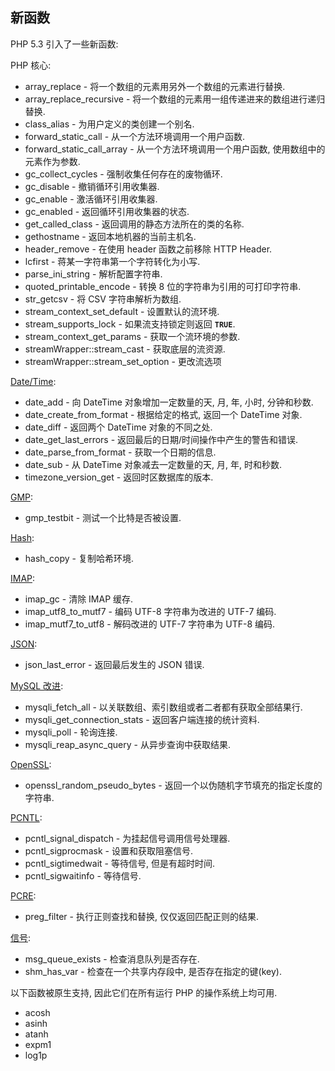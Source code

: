新函数
------

PHP 5.3 引入了一些新函数:

PHP 核心:

-   <span class="simpara"> <span
    class="function">array\_replace</span> -
    将一个数组的元素用另外一个数组的元素进行替换. </span>
-   <span class="simpara"> <span
    class="function">array\_replace\_recursive</span> -
    将一个数组的元素用一组传递进来的数组进行递归替换. </span>
-   <span class="simpara"> <span class="function">class\_alias</span> -
    为用户定义的类创建一个别名. </span>
-   <span class="simpara"> <span
    class="function">forward\_static\_call</span> -
    从一个方法环境调用一个用户函数. </span>
-   <span class="simpara"> <span
    class="function">forward\_static\_call\_array</span> -
    从一个方法环境调用一个用户函数, 使用数组中的元素作为参数. </span>
-   <span class="simpara"> <span
    class="function">gc\_collect\_cycles</span> -
    强制收集任何存在的废物循环. </span>
-   <span class="simpara"> <span class="function">gc\_disable</span> -
    撤销循环引用收集器. </span>
-   <span class="simpara"> <span class="function">gc\_enable</span> -
    激活循环引用收集器. </span>
-   <span class="simpara"> <span class="function">gc\_enabled</span> -
    返回循环引用收集器的状态. </span>
-   <span class="simpara"> <span
    class="function">get\_called\_class</span> -
    返回调用的静态方法所在的类的名称. </span>
-   <span class="simpara"> <span class="function">gethostname</span> -
    返回本地机器的当前主机名. </span>
-   <span class="simpara"> <span
    class="function">header\_remove</span> - 在使用 <span
    class="function">header</span> 函数之前移除 HTTP Header. </span>
-   <span class="simpara"> <span class="function">lcfirst</span> -
    蒋某一字符串第一个字符转化为小写. </span>
-   <span class="simpara"> <span
    class="function">parse\_ini\_string</span> - 解析配置字符串. </span>
-   <span class="simpara"> <span
    class="function">quoted\_printable\_encode</span> - 转换 8
    位的字符串为引用的可打印字符串. </span>
-   <span class="simpara"> <span class="function">str\_getcsv</span> -
    将 CSV 字符串解析为数组. </span>
-   <span class="simpara"> <span
    class="function">stream\_context\_set\_default</span> -
    设置默认的流环境. </span>
-   <span class="simpara"> <span
    class="function">stream\_supports\_lock</span> -
    如果流支持锁定则返回 **`TRUE`**. </span>
-   <span class="simpara"> <span
    class="function">stream\_context\_get\_params</span> -
    获取一个流环境的参数. </span>
-   <span class="simpara"> <span
    class="function">streamWrapper::stream\_cast</span> -
    获取底层的流资源. </span>
-   <span class="simpara"> <span
    class="function">streamWrapper::stream\_set\_option</span> -
    更改流选项 </span>

<a href="/book/datetime.html" class="link">Date/Time</a>:

-   <span class="simpara"> <span class="function">date\_add</span> - 向
    <span class="classname">DateTime</span> 对象增加一定数量的天, 月,
    年, 小时, 分钟和秒数. </span>
-   <span class="simpara"> <span
    class="function">date\_create\_from\_format</span> - 根据给定的格式,
    返回一个 <span class="classname">DateTime</span> 对象. </span>
-   <span class="simpara"> <span class="function">date\_diff</span> -
    返回两个 <span class="classname">DateTime</span> 对象的不同之处.
    </span>
-   <span class="simpara"> <span
    class="function">date\_get\_last\_errors</span> -
    返回最后的日期/时间操作中产生的警告和错误. </span>
-   <span class="simpara"> <span
    class="function">date\_parse\_from\_format</span> -
    获取一个日期的信息. </span>
-   <span class="simpara"> <span class="function">date\_sub</span> - 从
    <span class="classname">DateTime</span> 对象减去一定数量的天, 月,
    年, 时和秒数. </span>
-   <span class="simpara"> <span
    class="function">timezone\_version\_get</span> -
    返回时区数据库的版本. </span>

<a href="/book/gmp.html" class="link">GMP</a>:

-   <span class="simpara"> <span class="function">gmp\_testbit</span> -
    测试一个比特是否被设置. </span>

<a href="/book/hash.html" class="link">Hash</a>:

-   <span class="simpara"> <span class="function">hash\_copy</span> -
    复制哈希环境. </span>

<a href="/book/imap.html" class="link">IMAP</a>:

-   <span class="simpara"> <span class="function">imap\_gc</span> - 清除
    IMAP 缓存. </span>
-   <span class="simpara"> <span
    class="function">imap\_utf8\_to\_mutf7</span> - 编码 UTF-8
    字符串为改进的 UTF-7 编码. </span>
-   <span class="simpara"> <span
    class="function">imap\_mutf7\_to\_utf8</span> - 解码改进的 UTF-7
    字符串为 UTF-8 编码. </span>

<a href="/book/json.html" class="link">JSON</a>:

-   <span class="simpara"> <span
    class="function">json\_last\_error</span> - 返回最后发生的 JSON
    错误. </span>

<a href="/set/mysqlinfo.html#Mysqli" class="link">MySQL 改进</a>:

-   <span class="simpara"> <span
    class="function">mysqli\_fetch\_all</span> -
    以关联数组、索引数组或者二者都有获取全部结果行. </span>
-   <span class="simpara"> <span
    class="function">mysqli\_get\_connection\_stats</span> -
    返回客户端连接的统计资料. </span>
-   <span class="simpara"> <span class="function">mysqli\_poll</span> -
    轮询连接. </span>
-   <span class="simpara"> <span
    class="function">mysqli\_reap\_async\_query</span> -
    从异步查询中获取结果. </span>

<a href="/book/openssl.html" class="link">OpenSSL</a>:

-   <span class="simpara"> <span
    class="function">openssl\_random\_pseudo\_bytes</span> -
    返回一个以伪随机字节填充的指定长度的字符串. </span>

<a href="/book/pcntl.html" class="link">PCNTL</a>:

-   <span class="simpara"> <span
    class="function">pcntl\_signal\_dispatch</span> -
    为挂起信号调用信号处理器. </span>
-   <span class="simpara"> <span
    class="function">pcntl\_sigprocmask</span> - 设置和获取阻塞信号.
    </span>
-   <span class="simpara"> <span
    class="function">pcntl\_sigtimedwait</span> - 等待信号,
    但是有超时时间. </span>
-   <span class="simpara"> <span
    class="function">pcntl\_sigwaitinfo</span> - 等待信号. </span>

<a href="/book/pcre.html" class="link">PCRE</a>:

-   <span class="simpara"> <span class="function">preg\_filter</span> -
    执行正则查找和替换, 仅仅返回匹配正则的结果. </span>

<a href="/book/sem.html" class="link">信号</a>:

-   <span class="simpara"> <span
    class="function">msg\_queue\_exists</span> - 检查消息队列是否存在.
    </span>
-   <span class="simpara"> <span class="function">shm\_has\_var</span> -
    检查在一个共享内存段中, 是否存在指定的键(key). </span>

以下函数被原生支持, 因此它们在所有运行 PHP 的操作系统上均可用.

-   <span class="simpara"> <span class="function">acosh</span> </span>
-   <span class="simpara"> <span class="function">asinh</span> </span>
-   <span class="simpara"> <span class="function">atanh</span> </span>
-   <span class="simpara"> <span class="function">expm1</span> </span>
-   <span class="simpara"> <span class="function">log1p</span> </span>
